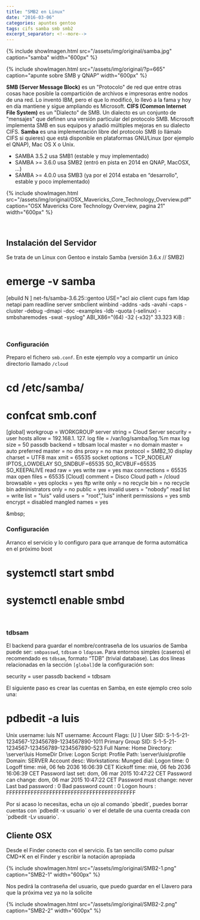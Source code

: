 ```yaml
---
title: "SMB2 en Linux"
date: "2016-03-06"
categories: apuntes gentoo
tags: cifs samba smb smb2
excerpt_separator: <!--more-->
---
```


{% include showImagen.html
    src="/assets/img/original/samba.jpg"
    caption="samba"
    width="600px"
    %}

{% include showImagen.html
    src="/assets/img/original/?p=665"
    caption="apunte sobre SMB y QNAP"
    width="600px"
    %}

**SMB (Server Message Block)** es un "Protocolo" de red que entre otras cosas hace posible la compartición de archivos e impresoras entre nodos de una red. Lo inventó IBM, pero el que lo modificó, lo llevó a la fama y hoy en día mantiene y sigue ampliando es Microsoft. **CIFS (Common Internet File System)** es un "Dialecto" de SMB. Un dialecto es un conjunto de "mensajes" que definen una versión particular del protocolo SMB. Microsoft implementa SMB en sus equipos y añadió múltiples mejoras en su dialecto CIFS. **Samba** es una implementación libre del protocolo SMB (o llámalo CIFS si quieres) que está disponible en plataformas GNU/Linux (por ejemplo el QNAP), Mac OS X o Unix.

- SAMBA 3.5.2 usa SMB1 (estable y muy implementado)
- SAMBA >= 3.6.0 usa SMB2 (entró en pista en 2014 en QNAP, MacOSX, …)
- SAMBA >= 4.0.0 usa SMB3 (ya por el 2014 estaba en “desarrollo", estable y poco implementado)

{% include showImagen.html
    src="/assets/img/original/OSX_Mavericks_Core_Technology_Overview.pdf"
    caption="OSX Mavericks Core Technology Overview, pagina 21"
    width="600px"
    %}

 

## Instalación del Servidor

Se trata de un Linux con Gentoo e instalo Samba (versión 3.6.x // SMB2)

# emerge -v samba
[ebuild  N     ] net-fs/samba-3.6.25::gentoo  USE="acl aio client cups fam ldap netapi pam readline server smbclient winbind -addns -ads -avahi -caps -cluster -debug -dmapi -doc -examples -ldb -quota (-selinux) -smbsharemodes -swat -syslog" ABI_X86="(64) -32 (-x32)" 33.323 KiB
:

 

### Configuración

Preparo el fichero `smb.conf`. En este ejemplo voy a compartir un único directorio llamado `/cloud`

 # cd /etc/samba/
 # confcat smb.conf
[global]
   workgroup = WORKGROUP
   server string = Cloud Server
   security = user
   hosts allow = 192.168.1. 127.
   log file = /var/log/samba/log.%m
   max log size = 50
   passdb backend = tdbsam
   local master = no
   domain master = auto
   preferred master = no
   dns proxy = no
   max protocol = SMB2_10
   display charset = UTF8
   max xmit = 65535
   socket options = TCP_NODELAY IPTOS_LOWDELAY SO_SNDBUF=65535 SO_RCVBUF=65535 SO_KEEPALIVE
   read raw = yes
   write raw = yes
   max connections = 65535
   max open files = 65535
[Cloud]
comment = Disco Cloud
path = /cloud
browsable = yes
oplocks = yes
ftp write only = no
recycle bin = no
recycle bin administrators only = no
public = yes
invalid users = "nobody"
read list =
write list = "luis"
valid users = "root","luis"
inherit permissions = yes
smb encrypt = disabled
mangled names = yes

&mbsp;

### Configuración

Arranco el servicio y lo configuro para que arranque de forma automática en el próximo boot

# systemctl start smbd
# systemctl enable smbd

 

### tdbsam

El backend para guardar el nombre/contraseña de los usuarios de Samba puede ser: `smbpasswd`, `tdbsam` o `ldapsam`. Para entornos simples (caseros) el recomendado es `tdbsam`, formato “TDB” (trivial database). Las dos líneas relacionadas en la sección `[global]`de la configuración son:

   security = user
   passdb backend = tdbsam

El siguiente paso es crear las cuentas en Samba, en este ejemplo creo solo una:

# pdbedit -a luis
Unix username:        luis
NT username:
Account Flags:        [U          ]
User SID:             S-1-5-21-1234567-123456789-1234567890-1011
Primary Group SID:    S-1-5-21-1234567-123456789-1234567890-523
Full Name:
Home Directory:       \\server\luis
HomeDir Drive:
Logon Script:
Profile Path:         \\server\luis\profile
Domain:               SERVER
Account desc:
Workstations:
Munged dial:
Logon time:           0
Logoff time:          mié, 06 feb 2036 16:06:39 CET
Kickoff time:         mié, 06 feb 2036 16:06:39 CET
Password last set:    dom, 06 mar 2015 10:47:22 CET
Password can change:  dom, 06 mar 2015 10:47:22 CET
Password must change: never
Last bad password   : 0
Bad password count  : 0
Logon hours         : FFFFFFFFFFFFFFFFFFFFFFFFFFFFFFFFFFFFFFFFFF

Por si acaso lo necesitas, echa un ojo al comando \`pbedit\`, puedes borrar cuentas con \`pdbedit -x usuario\` o ver el detalle de una cuenta creada con \`pdbedit -Lv usuario\`.

## Cliente OSX

Desde el Finder conecto con el servicio. Es tan sencillo como pulsar CMD+K en el Finder y escribir la notación apropiada

{% include showImagen.html
    src="/assets/img/original/SMB2-1.png"
    caption="SMB2-1"
    width="600px"
    %}

Nos pedirá la contraseña del usuario, que puedo guardar en el Llavero para que la próxima vez ya no la solicite

{% include showImagen.html
    src="/assets/img/original/SMB2-2.png"
    caption="SMB2-2"
    width="600px"
    %}
